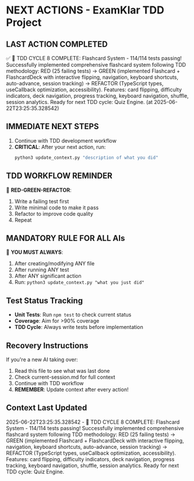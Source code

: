 # NEXT ACTIONS - ExamKlar TDD Project

## LAST ACTION COMPLETED
✅ 🧪 TDD CYCLE 8 COMPLETE: Flashcard System - 114/114 tests passing! Successfully implemented comprehensive flashcard system following TDD methodology: RED (25 failing tests) → GREEN (implemented Flashcard + FlashcardDeck with interactive flipping, navigation, keyboard shortcuts, auto-advance, session tracking) → REFACTOR (TypeScript types, useCallback optimization, accessibility). Features: card flipping, difficulty indicators, deck navigation, progress tracking, keyboard navigation, shuffle, session analytics. Ready for next TDD cycle: Quiz Engine. (at 2025-06-22T23:25:35.328542)

## IMMEDIATE NEXT STEPS
1. Continue with TDD development workflow
2. **CRITICAL**: After your next action, run:
   ```bash
   python3 update_context.py "description of what you did"
   ```

## TDD WORKFLOW REMINDER
🧪 **RED-GREEN-REFACTOR**:
1. Write a failing test first
2. Write minimal code to make it pass
3. Refactor to improve code quality
4. Repeat

## MANDATORY RULE FOR ALL AIs
🚨 **YOU MUST ALWAYS**:
1. After creating/modifying ANY file
2. After running ANY test
3. After ANY significant action
4. Run: `python3 update_context.py "what you just did"`

## Test Status Tracking
- **Unit Tests**: Run `npm test` to check current status
- **Coverage**: Aim for >90% coverage
- **TDD Cycle**: Always write tests before implementation

## Recovery Instructions
If you're a new AI taking over:
1. Read this file to see what was last done
2. Check current-session.md for full context
3. Continue with TDD workflow
4. **REMEMBER**: Update context after every action!

## Context Last Updated
2025-06-22T23:25:35.328542 - 🧪 TDD CYCLE 8 COMPLETE: Flashcard System - 114/114 tests passing! Successfully implemented comprehensive flashcard system following TDD methodology: RED (25 failing tests) → GREEN (implemented Flashcard + FlashcardDeck with interactive flipping, navigation, keyboard shortcuts, auto-advance, session tracking) → REFACTOR (TypeScript types, useCallback optimization, accessibility). Features: card flipping, difficulty indicators, deck navigation, progress tracking, keyboard navigation, shuffle, session analytics. Ready for next TDD cycle: Quiz Engine.

